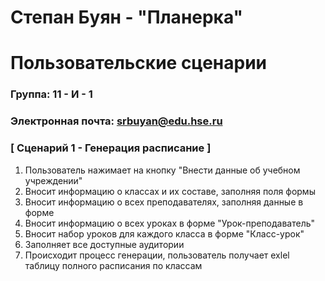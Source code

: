 # Степан Буян - "Планерка"
# Пользовательские сценарии

### Группа: 11 - И - 1
### Электронная почта: srbuyan@edu.hse.ru


### [ Сценарий 1 - Генерация расписание ]

1. Пользователь нажимает на кнопку "Внести данные об учебном учреждении"
2. Вносит информацию о классах и их составе, заполняя поля формы
3. Вносит информацию о всех преподавателях, заполняя данные в форме
4. Вносит информацию о всех уроках в форме "Урок-преподаватель"
5. Вносит набор уроков для каждого класса в форме "Класс-урок"
6. Заполняет все доступные аудитории
7. Происходит процесс генерации, пользователь получает exlel таблицу полного расписания по классам
